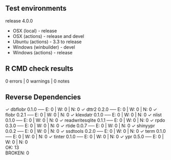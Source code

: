 ## Test environments

release 4.0.0

* OSX (local) - release
* OSX (actions) - release and devel
* Ubuntu (actions) - 3.3 to release
* Windows (winbuilder) - devel
* Windows (actions) - release

## R CMD check results

0 errors | 0 warnings | 0 notes

## Reverse Dependencies

✓ dbflobr 0.1.0                          ── E: 0     | W: 0     | N: 0
✓ dttr2 0.2.0                            ── E: 0     | W: 0     | N: 0
✓ flobr 0.2.1                            ── E: 0     | W: 0     | N: 0
✓ klexdatr 0.1.0                         ── E: 0     | W: 0     | N: 0
✓ nlist 0.1.0                            ── E: 0     | W: 0     | N: 0
✓ readwritesqlite 0.1.1                  ── E: 0     | W: 0     | N: 0
✓ rpdo 0.3.0                             ── E: 0     | W: 0     | N: 0
✓ rtide 0.0.7                            ── E: 0     | W: 0     | N: 0
✓ shinyypr 0.0.2                         ── E: 0     | W: 0     | N: 0
✓ ssdtools 0.2.0                         ── E: 0     | W: 0     | N: 0
✓ term 0.1.0                             ── E: 0     | W: 0     | N: 0
✓ tinter 0.1.0                           ── E: 0     | W: 0     | N: 0
✓ ypr 0.5.0                              ── E: 0     | W: 0     | N: 0                                        
OK: 13          
BROKEN: 0
